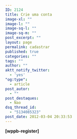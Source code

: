 ```yaml
---
ID: 2124
title: Crie uma conta
image-xl: ""
image-l: ""
image-sq-l: ""
image-sq-m: ""
post_excerpt: ""
layout: page
permalink: cadastrar
published: true
categories: ""
tags: ""
author: ""
aktt_notify_twitter:
  - 'yes'
"og:type":
  - article
post_autor:
  - ""
post_destaques:
  - Nao
dsq_thread_id:
  - "5134085323"
post_date: 2012-03-04 20:33:53
---
```

<strong>[wppb-register]</strong>